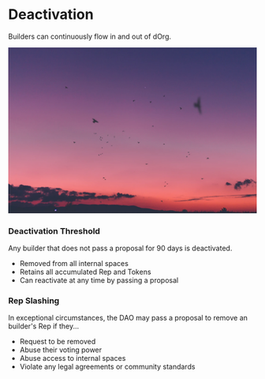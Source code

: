 # Deactivation

Builders can continuously flow in and out of dOrg.

![](../.gitbook/assets/image%20%2825%29.png)

### Deactivation Threshold

Any builder that does not pass a proposal for 90 days is deactivated.

* Removed from all internal spaces
* Retains all accumulated Rep and Tokens
* Can reactivate at any time by passing a proposal

### Rep Slashing

In exceptional circumstances, the DAO may pass a proposal to remove an builder's Rep if they...

* Request to be removed
* Abuse their voting power
* Abuse access to internal spaces
* Violate any legal agreements or community standards



